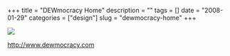 +++
title = "DEWmocracy Home"
description = ""
tags = []
date = "2008-01-29"
categories = ["design"]
slug = "dewmocracy-home"
+++


 

  <div id="screens-thumbs" class="clearfix">
    <div class="txt-center" id="design-submission"><a href="http://www.dewmocracy.com/"><img id='bluga-thumbnail-1046' class='bluga-thumbnail large' src='//konigi.com/media/bluga/
wt47f281d745233_0.jpg'/></a></div>  
  </div>   
<p><a href="http://www.dewmocracy.com/">http://www.dewmocracy.com</a></p>




